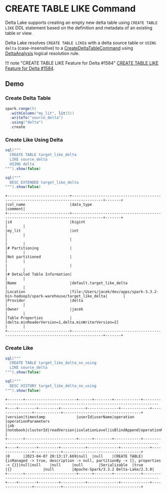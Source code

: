 # CREATE TABLE LIKE Command

Delta Lake supports creating an empty new delta table using `CREATE TABLE LIKE` DDL statement based on the definition and metadata of an existing table or view.

Delta Lake resolves `CREATE TABLE LIKE`s with a delta source table or `USING delta` (case-insensitive) to a [CreateDeltaTableCommand](../commands/create-table/CreateDeltaTableCommand.md) using [DeltaAnalysis](../DeltaAnalysis.md) logical resolution rule.

!!! note "CREATE TABLE LIKE Feature for Delta #1584"
    [CREATE TABLE LIKE Feature for Delta #1584](https://github.com/delta-io/delta/pull/1584).

## Demo

### Create Delta Table

```scala
spark.range(5)
  .withColumn("my_lit", lit(5))
  .writeTo("source_delta")
  .using("delta")
  .create
```

### Create Like Using Delta

```scala
sql("""
  CREATE TABLE target_like_delta
  LIKE source_delta
  USING delta
""").show(false)
```

```scala
sql("""
  DESC EXTENDED target_like_delta
""").show(false)
```

```text
+----------------------------+------------------------------------------------------------------------------------+-------+
|col_name                    |data_type                                                                           |comment|
+----------------------------+------------------------------------------------------------------------------------+-------+
|id                          |bigint                                                                              |       |
|my_lit                      |int                                                                                 |       |
|                            |                                                                                    |       |
|# Partitioning              |                                                                                    |       |
|Not partitioned             |                                                                                    |       |
|                            |                                                                                    |       |
|# Detailed Table Information|                                                                                    |       |
|Name                        |default.target_like_delta                                                           |       |
|Location                    |file:/Users/jacek/dev/apps/spark-3.3.2-bin-hadoop3/spark-warehouse/target_like_delta|       |
|Provider                    |delta                                                                               |       |
|Owner                       |jacek                                                                               |       |
|Table Properties            |[delta.minReaderVersion=1,delta.minWriterVersion=2]                                 |       |
+----------------------------+------------------------------------------------------------------------------------+-------+
```

### Create Like

```scala
sql("""
  CREATE TABLE target_like_delta_no_using
  LIKE source_delta
""").show(false)
```

```scala
sql("""
  DESC HISTORY target_like_delta_no_using
""").show(false)
```

```text
+-------+-----------------------+------+--------+------------+-----------------------------------------------------------------------------+----+--------+---------+-----------+--------------+-------------+----------------+------------+-----------------------------------+
|version|timestamp              |userId|userName|operation   |operationParameters                                                          |job |notebook|clusterId|readVersion|isolationLevel|isBlindAppend|operationMetrics|userMetadata|engineInfo                         |
+-------+-----------------------+------+--------+------------+-----------------------------------------------------------------------------+----+--------+---------+-----------+--------------+-------------+----------------+------------+-----------------------------------+
|0      |2023-04-07 20:13:17.669|null  |null    |CREATE TABLE|{isManaged -> true, description -> null, partitionBy -> [], properties -> {}}|null|null    |null     |null       |Serializable  |true         |{}              |null        |Apache-Spark/3.3.2 Delta-Lake/2.3.0|
+-------+-----------------------+------+--------+------------+-----------------------------------------------------------------------------+----+--------+---------+-----------+--------------+-------------+----------------+------------+-----------------------------------+
```
